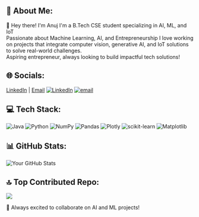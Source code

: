 
## 💫 About Me:
👋 Hey there! I'm Anuj 
I'm a B.Tech CSE student specializing in AI, ML, and IoT  
Passionate about Machine Learning, AI, and Entrepreneurship
I love working on projects that integrate computer vision, generative AI, and IoT solutions to solve real-world challenges.  
Aspiring entrepreneur, always looking to build impactful tech solutions!  

## 🌐 Socials:
[LinkedIn](linkedin.com/in/AnujSaxenaWork/) | [Email](anujsaxena337@gmail.com)
[![LinkedIn](https://img.shields.io/badge/LinkedIn-%230077B5.svg?logo=linkedin&logoColor=white)](https://www.linkedin.com/in/AnujSaxenaWork/?utm_source=share&utm_campaign=share_via&utm_content=profile&utm_medium=android_app) [![email](https://img.shields.io/badge/Email-D14836?logo=gmail&logoColor=white)](mailto:anujsaxena337@gmail.com) 

## 💻 Tech Stack:
![Java](https://img.shields.io/badge/java-%23ED8B00.svg?style=for-the-badge&logo=openjdk&logoColor=white) ![Python](https://img.shields.io/badge/python-3670A0?style=for-the-badge&logo=python&logoColor=ffdd54) ![NumPy](https://img.shields.io/badge/numpy-%23013243.svg?style=for-the-badge&logo=numpy&logoColor=white) ![Pandas](https://img.shields.io/badge/pandas-%23150458.svg?style=for-the-badge&logo=pandas&logoColor=white) ![Plotly](https://img.shields.io/badge/Plotly-%233F4F75.svg?style=for-the-badge&logo=plotly&logoColor=white) ![scikit-learn](https://img.shields.io/badge/scikit--learn-%23F7931E.svg?style=for-the-badge&logo=scikit-learn&logoColor=white) ![Matplotlib](https://img.shields.io/badge/Matplotlib-%23ffffff.svg?style=for-the-badge&logo=Matplotlib&logoColor=black)
 

## 📊 GitHub Stats:
![Your GitHub Stats](https://github-readme-stats.vercel.app/api?username=AnujSaxena11&show_icons=true&theme=radical)

## 🔝 Top Contributed Repo:
![](https://github-contributor-stats.vercel.app/api?username=AnujSaxena11&limit=4&theme=dark&combine_all_yearly_contributions=true)

🚀 Always excited to collaborate on AI and ML projects!



<!--
**AnujSaxena11/AnujSaxena11** is a ✨ _special_ ✨ repository because its `README.md` (this file) appears on your GitHub profile.

Here are some ideas to get you started:

- 🔭 I’m currently working on ...
- 🌱 I’m currently learning ...
- 👯 I’m looking to collaborate on ...
- 🤔 I’m looking for help with ...
- 💬 Ask me about ...
- 📫 How to reach me: ...
- 😄 Pronouns: ...
- ⚡ Fun fact: ...
-->
